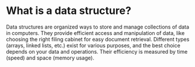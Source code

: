 # What is a data structure?

Data structures are organized ways to store and manage collections of data in computers. They provide efficient access and manipulation of data, like choosing the right filing cabinet for easy document retrieval. Different types (arrays, linked lists, etc.) exist for various purposes, and the best choice depends on your data and operations. Their efficiency is measured by time (speed) and space (memory usage).
